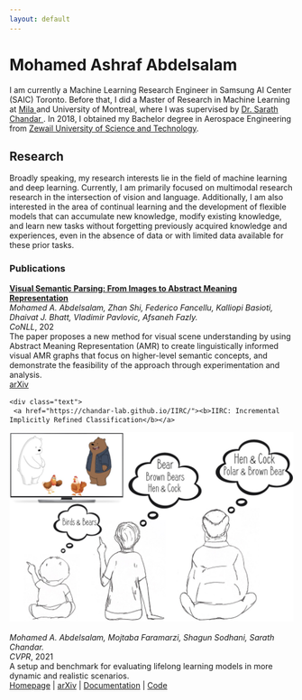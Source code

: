 ```yaml
---
layout: default
---
```


# Mohamed Ashraf Abdelsalam

I am currently a Machine Learning Research Engineer in Samsung AI Center (SAIC) Toronto. Before that, I did a Master of Research in Machine Learning at 
<a href="mila.quebec/en/"> Mila </a> and University of Montreal, where I was supervised by <a href="http://sarathchandar.in/">Dr. Sarath Chandar </a>. In 2018, I obtained my Bachelor degree in Aerospace Engineering from <a href="https://zewailcity.edu.eg/">Zewail University of Science and Technology</a>.

## Research
Broadly speaking, my research interests lie in the field of machine learning and deep learning. Currently, I am primarily focused on multimodal research research in the intersection of vision and language. Additionally, I am also interested in the area of continual learning and the development of flexible models that can accumulate new knowledge, modify existing knowledge, and learn new tasks without forgetting previously acquired knowledge and experiences, even in the absence of data or with limited data available for these prior tasks.

### Publications
 <div class="publication">
    <div class="text">
     <a href="https://arxiv.org/abs/2210.14862"><b>Visual Semantic Parsing: From Images to Abstract Meaning Representation</b></a>
     <br><i>Mohamed A. Abdelsalam, Zhan Shi, Federico Fancellu, Kalliopi Basioti, Dhaivat J. Bhatt, Vladimir Pavlovic, Afsaneh Fazly.</i>
     <br><i>CoNLL</i>, 202
     <br>The paper proposes a new method for visual scene understanding by using Abstract Meaning Representation (AMR) to create linguistically informed visual AMR graphs that focus on higher-level semantic concepts, and demonstrate the feasibility of the approach through experimentation and analysis.
     <br><a href="https://arxiv.org/abs/2210.14862">arXiv</a>
    </div>
 
 
    <div class="text">
     <a href="https://chandar-lab.github.io/IIRC/"><b>IIRC: Incremental Implicitly Refined Classification</b></a>
  <div class="image">
    <img src="./images/summary.png" alt=""/>
  </div>
     <br><i>Mohamed A. Abdelsalam, Mojtaba Faramarzi, Shagun Sodhani, Sarath Chandar.</i>
     <br><i>CVPR</i>, 2021
     <br>A setup and benchmark for evaluating lifelong learning models in more dynamic and realistic scenarios.
     <br><a href="https://chandar-lab.github.io/IIRC/">Homepage</a> | <a href="https://arxiv.org/abs/2012.12477">arXiv</a> | 
     <a href="https://iirc.readthedocs.io/en/latest/">Documentation</a> | <a href="https://github.com/chandar-lab/IIRC/">Code</a>
    </div>
  </div>
